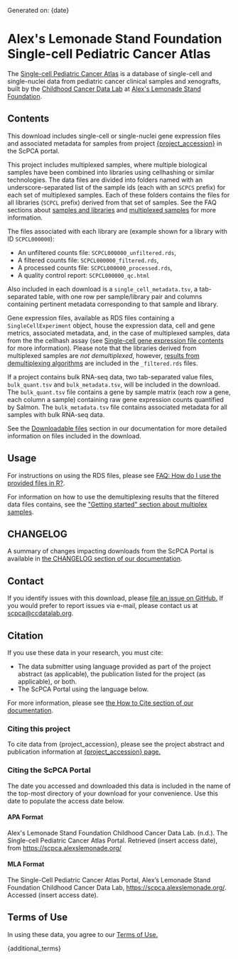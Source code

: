 Generated on: {date}

# Alex's Lemonade Stand Foundation Single-cell Pediatric Cancer Atlas

The [Single-cell Pediatric Cancer Atlas](https://scpca.alexslemonade.org) is a database of single-cell and single-nuclei data from pediatric cancer clinical samples and xenografts, built by the [Childhood Cancer Data Lab](https://www.ccdatalab.org/) at [Alex's Lemonade Stand Foundation](https://www.alexslemonade.org/).

## Contents

This download includes single-cell or single-nuclei gene expression files and associated metadata for samples from project [{project_accession}]({project_url}) in the ScPCA portal.

This project includes multiplexed samples, where multiple biological samples have been combined into libraries using cellhashing or similar technologies.
The data files are divided into folders named with an underscore-separated list of the sample ids (each with an `SCPCS` prefix) for each set of multiplexed samples.
Each of these folders contains the files for all libraries (`SCPCL` prefix) derived from that set of samples.
See the FAQ sections about [samples and libraries](https://scpca.readthedocs.io/en/stable/faq.html#what-is-the-difference-between-samples-and-libraries) and [multiplexed samples](https://scpca.readthedocs.io/en/stable/faq.html#what-is-a-multiplexed-sample) for more information.

The files associated with each library are (example shown for a library with ID `SCPCL000000`):
- An unfiltered counts file: `SCPCL000000_unfiltered.rds`,
- A filtered counts file: `SCPCL000000_filtered.rds`,
- A processed counts file: `SCPCL000000_processed.rds`,
- A quality control report: `SCPCL000000_qc.html`

Also included in each download is a `single_cell_metadata.tsv`, a tab-separated table, with one row per sample/library pair and columns containing pertinent metadata corresponding to that sample and library.

Gene expression files, available as RDS files containing a `SingleCellExperiment` object, house the expression data, cell and gene metrics, associated metadata, and, in the case of multiplexed samples, data from the the cellhash assay (see [Single-cell gene expression file contents](https://scpca.readthedocs.io/en/stable/sce_file_contents.html) for more information).
Please note that the libraries derived from multiplexed samples are _not demultiplexed_, however, [results from demultiplexing algorithms](https://scpca.readthedocs.io/en/stable/sce_file_contents.html#additional-singlecellexperiment-components-for-multiplexed-libraries) are included in the `_filtered.rds` files.

If a project contains bulk RNA-seq data, two tab-separated value files, `bulk_quant.tsv` and `bulk_metadata.tsv`, will be included in the download.
The `bulk_quant.tsv` file contains a gene by sample matrix (each row a gene, each column a sample) containing raw gene expression counts quantified by Salmon.
The `bulk_metadata.tsv` file contains associated metadata for all samples with bulk RNA-seq data.

See the [Downloadable files](https://scpca.readthedocs.io/en/stable/download_files.html) section in our documentation for more detailed information on files included in the download.

## Usage

For instructions on using the RDS files, please see [FAQ: How do I use the provided files in R?](https://scpca.readthedocs.io/en/stable/faq.html#how-do-i-use-the-provided-rds-files-in-r).

For information on how to use the demultiplexing results that the filtered data files contains, see the ["Getting started" section about multiplex samples](https://scpca.readthedocs.io/en/stable/getting_started.html#special-considerations-for-multiplexed-samples).

## CHANGELOG

A summary of changes impacting downloads from the ScPCA Portal is available in [the CHANGELOG section of our documentation](https://scpca.readthedocs.io/en/stable/CHANGELOG.html).


## Contact

If you identify issues with this download, please [file an issue on GitHub.](https://github.com/AlexsLemonade/scpca-portal/issues/new) If you would prefer to report issues via e-mail, please contact us at [scpca@ccdatalab.org](mailto:scpca@ccdatalab.org).

## Citation

If you use these data in your research, you must cite:

- The data submitter using language provided as part of the project abstract (as applicable), the publication listed for the project (as applicable), or both.
- The ScPCA Portal using the language below.

For more information, please see [the How to Cite section of our documentation](https://scpca.readthedocs.io/en/stable/citation.html).

### Citing this project

To cite data from {project_accession}, please see the project abstract and publication information at [{project_accession} page.]({project_url})

### Citing the ScPCA Portal

The date you accessed and downloaded this data is included in the name of the top-most directory of your download for your convenience.
Use this date to populate the access date below.

#### APA Format

Alex's Lemonade Stand Foundation Childhood Cancer Data Lab. (n.d.). The Single-cell Pediatric Cancer Atlas Portal. Retrieved (insert access date), from https://scpca.alexslemonade.org/

#### MLA Format

The Single-Cell Pediatric Cancer Atlas Portal, Alex’s Lemonade Stand Foundation Childhood Cancer Data Lab, https://scpca.alexslemonade.org/. Accessed (insert access date).

## Terms of Use

In using these data, you agree to our [Terms of Use.](https://scpca.alexslemonade.org/terms-of-use)

{additional_terms}
